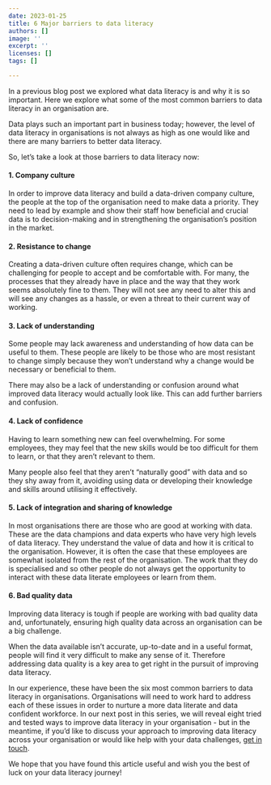 ```yaml
---
date: 2023-01-25
title: 6 Major barriers to data literacy
authors: []
image: ''
excerpt: ''
licenses: []
tags: []

---
```

In a previous blog post we explored what data literacy is and why it is so important. Here we explore what some of the most common barriers to data literacy in an organisation are.

Data plays such an important part in business today; however, the level of data literacy in organisations is not always as high as one would like and there are many barriers to better data literacy.

So, let’s take a look at those barriers to data literacy now:

#### 1. Company culture

In order to improve data literacy and build a data-driven company culture, the people at the top of the organisation need to make data a priority. They need to lead by example and show their staff how beneficial and crucial data is to decision-making and in strengthening the organisation’s position in the market.

#### 2. Resistance to change

Creating a data-driven culture often requires change, which can be challenging for people to accept and be comfortable with. For many, the processes that they already have in place and the way that they work seems absolutely fine to them. They will not see any need to alter this and will see any changes as a hassle, or even a threat to their current way of working.

#### 3. Lack of understanding

Some people may lack awareness and understanding of how data can be useful to them. These people are likely to be those who are most resistant to change simply because they won’t understand why a change would be necessary or beneficial to them.

There may also be a lack of understanding or confusion around what improved data literacy would actually look like. This can add further barriers and confusion.

#### 4. Lack of confidence

Having to learn something new can feel overwhelming. For some employees, they may feel that the new skills would be too difficult for them to learn, or that they aren’t relevant to them.

Many people also feel that they aren’t “naturally good” with data and so they shy away from it, avoiding using data or developing their knowledge and skills around utilising it effectively.

#### 5. Lack of integration and sharing of knowledge

In most organisations there are those who are good at working with data. These are the data champions and data experts who have very high levels of data literacy. They understand the value of data and how it is critical to the organisation. However, it is often the case that these employees are somewhat isolated from the rest of the organisation. The work that they do is specialised and so other people do not always get the opportunity to interact with these data literate employees or learn from them.

#### 6. Bad quality data

Improving data literacy is tough if people are working with bad quality data and, unfortunately, ensuring high quality data across an organisation can be a big challenge.

When the data available isn’t accurate, up-to-date and in a useful format, people will find it very difficult to make any sense of it. Therefore addressing data quality is a key area to get right in the pursuit of improving data literacy.

In our experience, these have been the six most common barriers to data literacy in organisations. Organisations will need to work hard to address each of these issues in order to nurture a more data literate and data confident workforce. In our next post in this series, we will reveal eight tried and tested ways to improve data literacy in your organisation - but in the meantime, if you’d like to discuss your approach to improving data literacy across your organisation or would like help with your data challenges, [get in touch]().

We hope that you have found this article useful and wish you the best of luck on your data literacy journey!